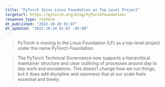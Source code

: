 ```yaml
---
title: "PyTorch Joins Linux Foundation as Top Level Project"
targeturl: https://pytorch.org/blog/PyTorchfoundation/
response_type: reshare
dt_published: "2022-10-20 01:07"
dt_updated: "2022-10-20 01:07 -05:00"
---
```


> PyTorch is moving to the Linux Foundation (LF) as a top-level project under the name PyTorch Foundation. 

> The PyTorch Technical Governance now supports a hierarchical maintainer structure and clear outlining of processes around day to day work and escalations. This doesn’t change how we run things, but it does add discipline and openness that at our scale feels essential and timely.